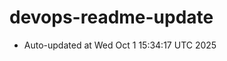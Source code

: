 # devops-readme-update
<!--START_SECTION:activity-->
- Auto-updated at Wed Oct  1 15:34:17 UTC 2025
<!--END_SECTION:activity-->
